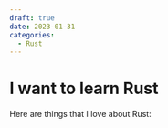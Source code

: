 ```yaml
---
draft: true 
date: 2023-01-31
categories:
  - Rust
---
```


# I want to learn Rust

Here are things that I love about Rust:
